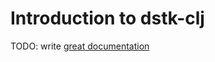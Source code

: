 # Introduction to dstk-clj

TODO: write [great documentation](http://jacobian.org/writing/great-documentation/what-to-write/)
